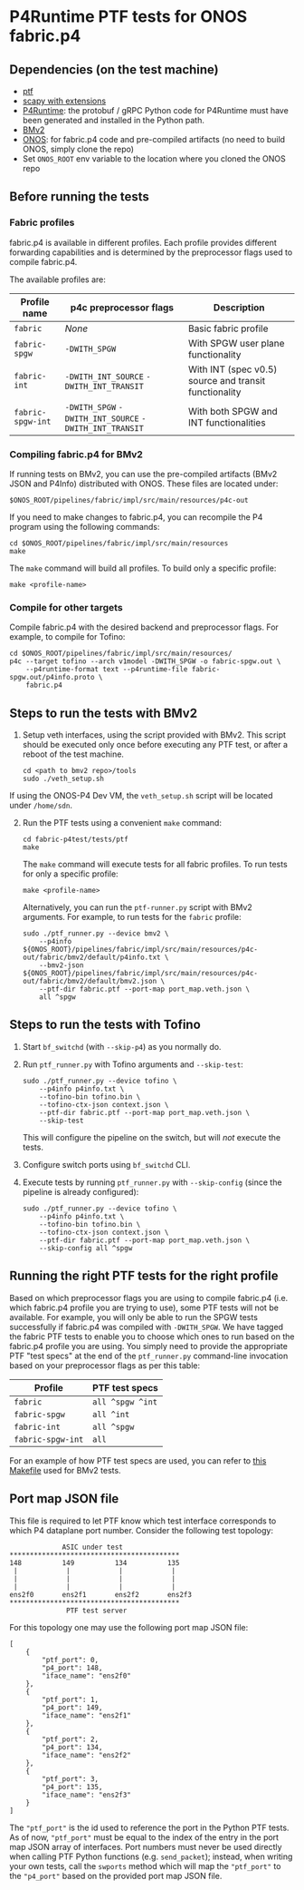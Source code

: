 # P4Runtime PTF tests for ONOS fabric.p4

## Dependencies (on the test machine)

- [ptf](https://github.com/p4lang/ptf)
- [scapy with extensions](https://github.com/p4lang/scapy-vxlan)
- [P4Runtime](https://github.com/p4lang/PI#building-p4runtimeproto): the
protobuf / gRPC Python code for P4Runtime must have been generated and installed
in the Python path.
- [BMv2](https://github.com/p4lang/behavioral-model/blob/master/targets/simple_switch_grpc)
- [ONOS](https://github.com/opennetworkinglab/onos): for fabric.p4 code and
pre-compiled artifacts (no need to build ONOS, simply clone the repo)
- Set `ONOS_ROOT` env variable to the location where you cloned the ONOS repo


## Before running the tests

### Fabric profiles

fabric.p4 is available in different profiles. Each profile provides different
forwarding capabilities and is determined by the preprocessor flags used to
compile fabric.p4.

The available profiles are:

| Profile name | p4c preprocessor flags | Description |
| -------------| -----------------------|-------------|
| `fabric` | *None* | Basic fabric profile |
| `fabric-spgw`| `-DWITH_SPGW` | With SPGW user plane functionality |
| `fabric-int`| `-DWITH_INT_SOURCE` `-DWITH_INT_TRANSIT` | With INT (spec v0.5) source and transit functionality  |
| `fabric-spgw-int`| `-DWITH_SPGW` `-DWITH_INT_SOURCE` `-DWITH_INT_TRANSIT` | With both SPGW and INT functionalities |

### Compiling fabric.p4 for BMv2

If running tests on BMv2, you can use the pre-compiled artifacts
(BMv2 JSON and P4Info) distributed with ONOS. These files are located under:

```
$ONOS_ROOT/pipelines/fabric/impl/src/main/resources/p4c-out
```

If you need to make changes to fabric.p4, you can recompile the
P4 program using the following commands:

```
cd $ONOS_ROOT/pipelines/fabric/impl/src/main/resources
make
```

The `make` command will build all profiles. To build only a specific
profile:

```
make <profile-name>
```

### Compile for other targets

Compile fabric.p4 with the desired backend and preprocessor flags. For example,
to compile for Tofino:

```
cd $ONOS_ROOT/pipelines/fabric/impl/src/main/resources/
p4c --target tofino --arch v1model -DWITH_SPGW -o fabric-spgw.out \
    --p4runtime-format text --p4runtime-file fabric-spgw.out/p4info.proto \
    fabric.p4 
```

## Steps to run the tests with BMv2

1. Setup veth interfaces, using the script provided with BMv2. This script
should be executed only once before executing any PTF test, or after a reboot
of the test machine.

    ```
    cd <path to bmv2 repo>/tools
    sudo ./veth_setup.sh
    ```

If using the ONOS-P4 Dev VM, the `veth_setup.sh` script will be located
under `/home/sdn`.

2. Run the PTF tests using a convenient `make` command:

    ```
    cd fabric-p4test/tests/ptf
    make
    ```
    
    The `make` command will execute tests for all fabric profiles. To run tests for
    only a specific profile:

    ```
    make <profile-name>
    ```
    
    Alternatively, you can run the `ptf-runner.py` script with BMv2 arguments.
    For example, to run tests for the `fabric` profile:

    ```
    sudo ./ptf_runner.py --device bmv2 \
        --p4info ${ONOS_ROOT}/pipelines/fabric/impl/src/main/resources/p4c-out/fabric/bmv2/default/p4info.txt \
        --bmv2-json ${ONOS_ROOT}/pipelines/fabric/impl/src/main/resources/p4c-out/fabric/bmv2/default/bmv2.json \
        --ptf-dir fabric.ptf --port-map port_map.veth.json \
        all ^spgw
    ```

## Steps to run the tests with Tofino

1. Start `bf_switchd` (with `--skip-p4`) as you normally do.
   
2. Run `ptf_runner.py` with Tofino arguments and `--skip-test`:

    ```
    sudo ./ptf_runner.py --device tofino \ 
        --p4info p4info.txt \
        --tofino-bin tofino.bin \
        --tofino-ctx-json context.json \
        --ptf-dir fabric.ptf --port-map port_map.veth.json \
        --skip-test
    ```

    This will configure the pipeline on the switch, but will *not* execute the
    tests.

3. Configure switch ports using `bf_switchd` CLI.

4. Execute tests by running `ptf_runner.py` with `--skip-config` (since the
pipeline is already configured):

    ```
    sudo ./ptf_runner.py --device tofino \ 
        --p4info p4info.txt \
        --tofino-bin tofino.bin \
        --tofino-ctx-json context.json \
        --ptf-dir fabric.ptf --port-map port_map.veth.json \
        --skip-config all ^spgw
    ```

## Running the right PTF tests for the right profile

Based on which preprocessor flags you are using to compile fabric.p4 (i.e. which
fabric.p4 profile you are trying to use), some PTF tests will not be
available. For example, you will only be able to run the SPGW tests successfully
if fabric.p4 was compiled with `-DWITH_SPGW`. We have tagged the fabric PTF
tests to enable you to choose which ones to run based on the fabric.p4 profile
you are using. You simply need to provide the appropriate PTF "test specs" at
the end of the `ptf_runner.py` command-line invocation based on your
preprocessor flags as per this table:

| Profile | PTF test specs |
| ------- | -------------- |
| `fabric` | `all ^spgw ^int` |
| `fabric-spgw` | `all ^int` |
| `fabric-int` | `all ^spgw` |
| `fabric-spgw-int` | `all` |

For an example of how PTF test specs are used, you can refer to [this
Makefile](./Makefile) used for BMv2 tests.

## Port map JSON file

This file is required to let PTF know which test interface corresponds to which
P4 dataplane port number. Consider the following test topology:

```
             ASIC under test
******************************************
148          149          134          135
 |            |            |            |
 |            |            |            |
 |            |            |            |
ens2f0       ens2f1       ens2f2       ens2f3
******************************************
              PTF test server
```

For this topology one may use the following port map JSON file:
```
[
    {
        "ptf_port": 0,
        "p4_port": 148,
        "iface_name": "ens2f0"
    },
    {
        "ptf_port": 1,
        "p4_port": 149,
        "iface_name": "ens2f1"
    },
    {
        "ptf_port": 2,
        "p4_port": 134,
        "iface_name": "ens2f2"
    },
    {
        "ptf_port": 3,
        "p4_port": 135,
        "iface_name": "ens2f3"
    }
]
```

The `"ptf_port"` is the id used to reference the port in the Python PTF
tests. As of now, `"ptf_port"` must be equal to the index of the entry in the
port map JSON array of interfaces. Port numbers must never be used directly when
calling PTF Python functions (e.g. `send_packet`); instead, when writing your
own tests, call the `swports` method which will map the `"ptf_port"` to the
`"p4_port"` based on the provided port map JSON file.
